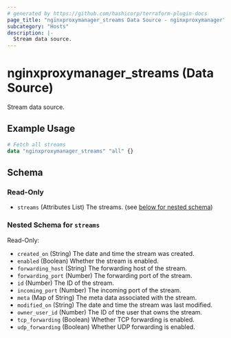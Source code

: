 ```yaml
---
# generated by https://github.com/hashicorp/terraform-plugin-docs
page_title: "nginxproxymanager_streams Data Source - nginxproxymanager"
subcategory: "Hosts"
description: |-
  Stream data source.
---
```


# nginxproxymanager_streams (Data Source)

Stream data source.

## Example Usage

```terraform
# Fetch all streams
data "nginxproxymanager_streams" "all" {}
```

<!-- schema generated by tfplugindocs -->
## Schema

### Read-Only

- `streams` (Attributes List) The streams. (see [below for nested schema](#nestedatt--streams))

<a id="nestedatt--streams"></a>
### Nested Schema for `streams`

Read-Only:

- `created_on` (String) The date and time the stream was created.
- `enabled` (Boolean) Whether the stream is enabled.
- `forwarding_host` (String) The forwarding host of the stream.
- `forwarding_port` (Number) The forwarding port of the stream.
- `id` (Number) The ID of the stream.
- `incoming_port` (Number) The incoming port of the stream.
- `meta` (Map of String) The meta data associated with the stream.
- `modified_on` (String) The date and time the stream was last modified.
- `owner_user_id` (Number) The ID of the user that owns the stream.
- `tcp_forwarding` (Boolean) Whether TCP forwarding is enabled.
- `udp_forwarding` (Boolean) Whether UDP forwarding is enabled.
